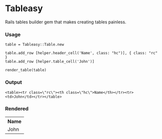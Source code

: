 # Tableasy

Rails tables builder gem that makes creating tables painless.

### Usage

```
table = Tableasy::Table.new

table.add_row [helper.header_cell('Name', class: "hc")], { class: "rc" }
table.add_row [helper.table_cell('John')]

render_table(table)

```

### Output

```
<table><tr class=\"rc\"><th class=\"hc\">Name</th></tr><tr><td>John</td></tr></table>
```

### Rendered

<table><tr><th>Name</th></tr><tr><td>John</td></tr></table>